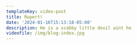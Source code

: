 ```yaml
---
templateKey: video-post
title: Rupert!
date: '2024-01-16T15:13:18-05:00'
description: He is a scabby little devil aint he
videofile: /img/blog-index.jpg
---
```


